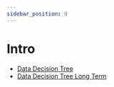 ```yaml
---
sidebar_position: 0
---
```


# Intro

- [Data Decision Tree](decision-tree.md)
- [Data Decision Tree Long Term](decision-tree-lt.md)
